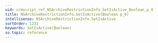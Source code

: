```yaml
---
uid: crmscript_ref_NSArchiveRestrictionInfo_SetIsActive_Boolean_p_0
title: NSArchiveRestrictionInfo.SetIsActive(Boolean p_0)
intellisense: NSArchiveRestrictionInfo.SetIsActive
sortOrder: 1231
keywords: SetIsActive(Boolean)
so.topic: reference
---
```





